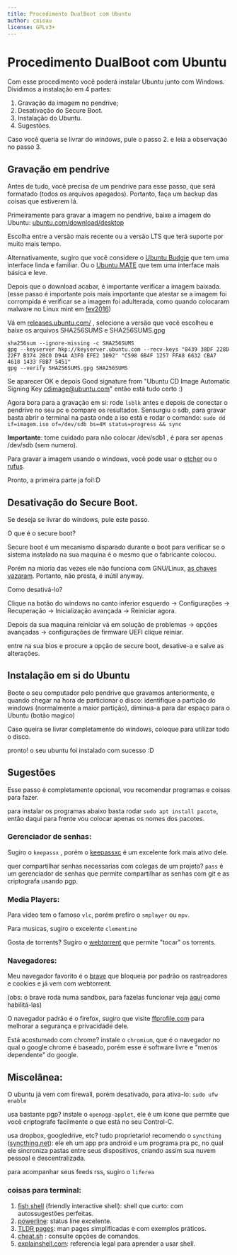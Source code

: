 ```yaml
---
title: Procedimento DualBoot com Ubuntu
author: caioau
license: GPLv3+
---
```


# Procedimento DualBoot com Ubuntu

Com esse procedimento você poderá instalar Ubuntu junto com Windows. Dividimos a instalação em 4 partes:

1. Gravação da imagem no pendrive;
2. Desativação do Secure Boot.
3. Instalação do Ubuntu.
4. Sugestões.

Caso você queria se livrar do windows, pule o passo 2. e leia a observação no passo 3.

## Gravação em pendrive

Antes de tudo, você precisa de um pendrive para esse passo, que será formatado (todos os arquivos apagados). Portanto, faça um backup das coisas que estiverem lá.

Primeiramente para gravar a imagem no pendrive, baixe a imagem do Ubuntu: [ubuntu.com/download/desktop](https://www.ubuntu.com/download/desktop)

Escolha entre a versão mais recente ou a versão LTS que terá suporte por muito mais tempo.

Alternativamente, sugiro que você considere o [Ubuntu Budgie](https://ubuntubudgie.org) que tem uma interface linda e familiar. Ou o [Ubuntu MATE](https://ubuntu-mate.org/) que tem uma interface mais básica e leve.

Depois que o download acabar, é importante verificar a imagem baixada. 
(esse passo é importante pois mais importante que atestar se a imagem foi corrompida é verificar se a imagem foi adulterada, como quando colocaram malware no Linux mint em [fev2016](https://blog.linuxmint.com/?p=2994)) 

Vá em [releases.ubuntu.com/](http://releases.ubuntu.com/) , selecione a versão que você escolheu e baixe os arquivos SHA256SUMS e SHA256SUMS.gpg

```
sha256sum --ignore-missing -c SHA256SUMS
gpg --keyserver hkp://keyserver.ubuntu.com --recv-keys "8439 38DF 228D 22F7 B374 2BC0 D94A A3F0 EFE2 1092" "C598 6B4F 1257 FFA8 6632 CBA7 4618 1433 FBB7 5451"
gpg --verify SHA256SUMS.gpg SHA256SUMS

```
Se aparecer OK e depois Good signature from "Ubuntu CD Image Automatic Signing Key <cdimage@ubuntu.com>" 
então está tudo certo :)

Agora bora para a gravação em si: rode `lsblk` antes e depois de conectar o pendrive no seu pc e compare os resultados. Sensurgiu o sdb, para gravar basta abrir o terminal na pasta onde a iso está e rodar o comando: `sudo dd if=imagem.iso of=/dev/sdb bs=4M status=progress && sync`

**Importante**: tome cuidado para não colocar /dev/sdb1 , é para ser apenas /dev/sdb (sem numero).

Para gravar a imagem usando o windows, você pode usar o [etcher](https://etcher.io/) ou o [rufus](https://rufus.akeo.ie/).

Pronto, a primeira parte ja foi!:D

## Desativação do Secure Boot.

Se deseja se livrar do windows, pule este passo.

O que é o secure boot?

Secure boot é um mecanismo disparado durante o boot para verificar se o sistema instalado na sua maquina é o mesmo que o fabricante colocou.

Porém na mioria das vezes ele não funciona com GNU/Linux, [as chaves vazaram](http://www.zdnet.com/article/microsoft-secure-boot-key-debacle-causes-security-panic/). Portanto, não presta, é inútil anyway. 

Como desativá-lo? 

Clique na botão do windows no canto inferior esquerdo → Configurações → Recuperação → Inicialização avançada → Reiniciar agora.

Depois da sua maquina reiniciar vá em solução de problemas → opções avançadas → configurações de firmware UEFI clique reiniar.

entre na sua bios e procure a opção de secure boot, desative-a e salve as alterações.

## Instalação em si do Ubuntu

Boote o seu computador pelo pendrive que gravamos anteriormente, e quando chegar na hora de particionar o disco: identifique a partição do windows (normalmente a maior partição), diminua-a para dar espaço para o Ubuntu (botão magico)

Caso queira se livrar completamente do windows, coloque para utilizar todo o disco.

pronto! o seu ubuntu foi instalado com sucesso :D

## Sugestões

Esse passo é completamente opcional, vou recomendar programas e coisas para fazer.

para instalar os programas abaixo basta rodar `sudo apt install pacote`, então daqui para frente vou colocar apenas os nomes dos pacotes.

### Gerenciador de senhas: 

Sugiro o `keepassx` , porém o [keepassxc](https://keepassxc.org/) é um excelente fork mais ativo dele.

quer compartilhar senhas necessarias com colegas de um projeto? `pass` é um gerenciador de senhas que permite compartilhar as senhas com git e as criptografa usando pgp.

### Media Players:

Para video tem o famoso `vlc`, porém prefiro o `smplayer` ou `mpv`.

Para musicas, sugiro o excelente `clementine`

Gosta de torrents? Sugiro o [webtorrent](https://webtorrent.io/) que permite "tocar" os torrents.

### Navegadores:

Meu navegador favorito é o [brave](https://brave.com/) que bloqueia por padrão os rastreadores e cookies e já vem com webtorrent.

(obs: o brave roda numa sandbox, para fazelas funcionar veja [aqui](https://superuser.com/questions/1094597/enable-user-namespaces-in-debian-kernel#1122977) como habilitá-las) 

O navegador padrão é o firefox, sugiro que visite [ffprofile.com](https://ffprofile.com/)  para melhorar a segurança e privacidade dele.

Está acostumado com chrome? instale o `chromium`, que é o navegador no qual o google chrome é baseado, porém esse é software livre e "menos dependente" do google.

## Miscelânea:

O ubuntu já vem com firewall, porém desativado, para ativa-lo: `sudo ufw enable`

usa bastante pgp? instale o `openpgp-applet`, ele é um ícone que permite que você criptografe facilmente o que está no seu Control-C.

usa dropbox, googledrive, etc? tudo proprietario! recomendo o `syncthing` ([syncthing.net](https://syncthing.net/)):
ele eh um app pra android e um programa pra pc, no qual ele sincroniza pastas entre seus dispositivos, criando assim sua nuvem pessoal e descentralizada.

para acompanhar seus feeds rss, sugiro o `liferea`

### coisas para terminal: 

1. [fish shell](https://fishshell.com/) (friendly interactive shell): shell que curto: com autossugestões perfeitas.
2. [powerline](https://powerline.readthedocs.io/en/latest/): status line excelente.
3. [TLDR pages](http://tldr.sh/): man pages simplificadas e com exemplos práticos. 
4. [cheat.sh](http://cheat.sh/) : consulte opções de comandos.
5. [explainshell.com](https://explainshell.com/): referencia legal para aprender a usar shell.


